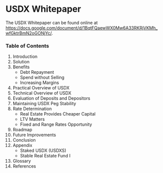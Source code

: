 # USDX Whitepaper
The USDX Whitepaper can be found online at https://docs.google.com/document/d/1BqtFQaewWX0Mw6A33RKRjVKMh_wfGktrBmN2oGONjYc/.

### Table of Contents
1. Introduction
2. Solution
3. Benefits
     - Debt Repayment
     - Spend without Selling
     - Increasing Margins
4. Practical Overview of USDX
5. Technical Overview of USDX
6. Evaluation of Deposits and Depositors
7. Maintaining USDX Peg Stability
8. Rate Determination
     - Real Estate Provides Cheaper Capital
     - LTV Matters
     - Fixed and Range Rates Opportunity
9. Roadmap
10. Future Improvements
11. Conclusion
12. Appendix
     - Staked USDX (USDXS)
     - Stable Real Estate Fund I
13. Glossary
14. References
